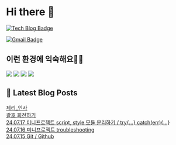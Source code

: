 # Hi there 👋

[![Tech Blog Badge](http://img.shields.io/badge/tistory-black?style=flat-square&logo=Tistory&link=https://codingpracticenote.tistory.com/)](https://codingpracticenote.tistory.com/)
	
[![Gmail Badge](https://img.shields.io/badge/Gmail-d14836?style=flat-square&logo=Gmail&logoColor=white&link=mailto:tkdrnr1215@gmail.com)](mailto:tkdrnr1215@gmail.com)

## 이런 환경에 익숙해요✍🏼

<img src="https://img.shields.io/badge/CSS3-1572B6?style=flat-square&logo=CSS3&logoColor=white"/> </t>
<img src="https://img.shields.io/badge/HTML5-E34F26?style=flat-square&logo=HTML5&logoColor=white"/> 
<img src="https://img.shields.io/badge/JavaScript-F7DF1E?style=flat-square&logo=JavaScript&logoColor=white"/>
<img src="https://img.shields.io/badge/TypeScript-3178C6?style=flat-square&logo=TypeScript&logoColor=white"/>

## 📕 Latest Blog Posts

<a href=https://codingpracticenote.tistory.com/263>제리_인사</a></br><a href=https://codingpracticenote.tistory.com/262>괄호 회전하기</a></br><a href=https://codingpracticenote.tistory.com/261>24.07.17 미니프로젝트 script, style 모듈 분리하기 / try{...} catch(err){...}</a></br><a href=https://codingpracticenote.tistory.com/260>24.07.16 미니프로젝트 troubleshooting</a></br><a href=https://codingpracticenote.tistory.com/259>24.07.15 Git / Github</a></br>